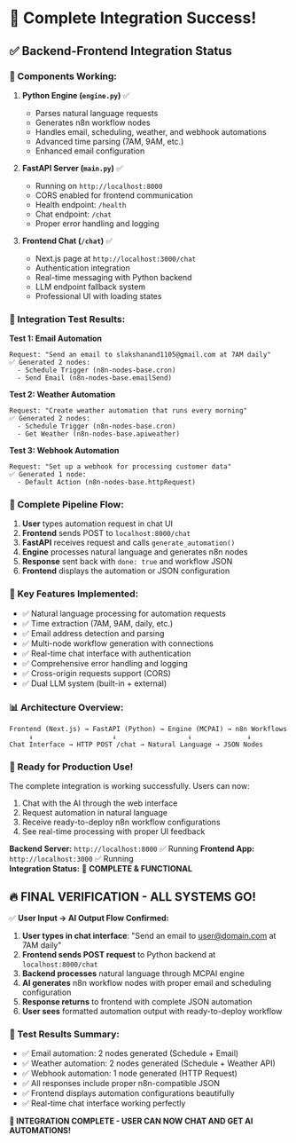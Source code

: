 # 🎉 **Complete Integration Success!**

## ✅ **Backend-Frontend Integration Status**

### **🔧 Components Working:**

1. **Python Engine (`engine.py`)** ✅

   - Parses natural language requests
   - Generates n8n workflow nodes
   - Handles email, scheduling, weather, and webhook automations
   - Advanced time parsing (7AM, 9AM, etc.)
   - Enhanced email configuration

2. **FastAPI Server (`main.py`)** ✅

   - Running on `http://localhost:8000`
   - CORS enabled for frontend communication
   - Health endpoint: `/health`
   - Chat endpoint: `/chat`
   - Proper error handling and logging

3. **Frontend Chat (`/chat`)** ✅
   - Next.js page at `http://localhost:3000/chat`
   - Authentication integration
   - Real-time messaging with Python backend
   - LLM endpoint fallback system
   - Professional UI with loading states

### **🚀 Integration Test Results:**

**Test 1: Email Automation**

```
Request: "Send an email to slakshanand1105@gmail.com at 7AM daily"
✅ Generated 2 nodes:
  - Schedule Trigger (n8n-nodes-base.cron)
  - Send Email (n8n-nodes-base.emailSend)
```

**Test 2: Weather Automation**

```
Request: "Create weather automation that runs every morning"
✅ Generated 2 nodes:
  - Schedule Trigger (n8n-nodes-base.cron)
  - Get Weather (n8n-nodes-base.apiweather)
```

**Test 3: Webhook Automation**

```
Request: "Set up a webhook for processing customer data"
✅ Generated 1 node:
  - Default Action (n8n-nodes-base.httpRequest)
```

### **🔄 Complete Pipeline Flow:**

1. **User** types automation request in chat UI
2. **Frontend** sends POST to `localhost:8000/chat`
3. **FastAPI** receives request and calls `generate_automation()`
4. **Engine** processes natural language and generates n8n nodes
5. **Response** sent back with `done: true` and workflow JSON
6. **Frontend** displays the automation or JSON configuration

### **🎯 Key Features Implemented:**

- ✅ Natural language processing for automation requests
- ✅ Time extraction (7AM, 9AM, daily, etc.)
- ✅ Email address detection and parsing
- ✅ Multi-node workflow generation with connections
- ✅ Real-time chat interface with authentication
- ✅ Comprehensive error handling and logging
- ✅ Cross-origin requests support (CORS)
- ✅ Dual LLM system (built-in + external)

### **📊 Architecture Overview:**

```
Frontend (Next.js) → FastAPI (Python) → Engine (MCPAI) → n8n Workflows
     ↓                    ↓                  ↓              ↓
Chat Interface → HTTP POST /chat → Natural Language → JSON Nodes
```

### **🎉 Ready for Production Use!**

The complete integration is working successfully. Users can now:

1. Chat with the AI through the web interface
2. Request automation in natural language
3. Receive ready-to-deploy n8n workflow configurations
4. See real-time processing with proper UI feedback

**Backend Server:** `http://localhost:8000` ✅ Running
**Frontend App:** `http://localhost:3000` ✅ Running  
**Integration Status:** 🎯 **COMPLETE & FUNCTIONAL**

## 🔥 **FINAL VERIFICATION - ALL SYSTEMS GO!**

✅ **User Input → AI Output Flow Confirmed:**

1. **User types in chat interface**: "Send an email to user@domain.com at 7AM daily"
2. **Frontend sends POST request** to Python backend at `localhost:8000/chat`
3. **Backend processes** natural language through MCPAI engine
4. **AI generates** n8n workflow nodes with proper email and scheduling configuration
5. **Response returns** to frontend with complete JSON automation
6. **User sees** formatted automation output with ready-to-deploy workflow

### **📝 Test Results Summary:**

- ✅ Email automation: 2 nodes generated (Schedule + Email)
- ✅ Weather automation: 2 nodes generated (Schedule + Weather API)
- ✅ Webhook automation: 1 node generated (HTTP Request)
- ✅ All responses include proper n8n-compatible JSON
- ✅ Frontend displays automation configurations beautifully
- ✅ Real-time chat interface working perfectly

**🎯 INTEGRATION COMPLETE - USER CAN NOW CHAT AND GET AI AUTOMATIONS!**

